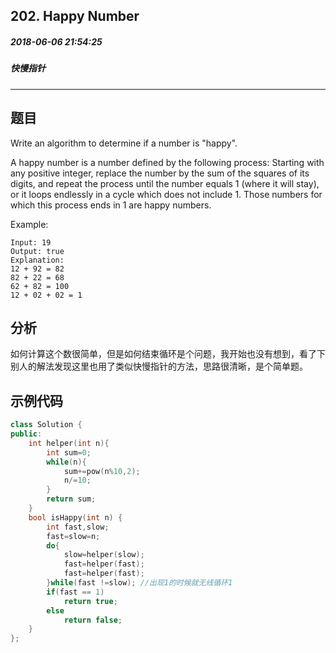 ## 202. Happy Number
##### 2018-06-06 21:54:25
##### 快慢指针
***
## 题目
Write an algorithm to determine if a number is "happy".

A happy number is a number defined by the following process: Starting with any positive integer, replace the number by the sum of the squares of its digits, and repeat the process until the number equals 1 (where it will stay), or it loops endlessly in a cycle which does not include 1. Those numbers for which this process ends in 1 are happy numbers.

Example: 
```
Input: 19
Output: true
Explanation: 
12 + 92 = 82
82 + 22 = 68
62 + 82 = 100
12 + 02 + 02 = 1
```
## 分析
如何计算这个数很简单，但是如何结束循环是个问题，我开始也没有想到，看了下别人的解法发现这里也用了类似快慢指针的方法，思路很清晰，是个简单题。
## 示例代码
```cpp
class Solution {
public:
    int helper(int n){
        int sum=0;
        while(n){
            sum+=pow(n%10,2);
            n/=10;
        }
        return sum;
    }
    bool isHappy(int n) {
        int fast,slow;
        fast=slow=n;
        do{
            slow=helper(slow);
            fast=helper(fast);
            fast=helper(fast);
        }while(fast !=slow); //出现1的时候就无线循环1
        if(fast == 1)
            return true;
        else
            return false;
    }
};
```

